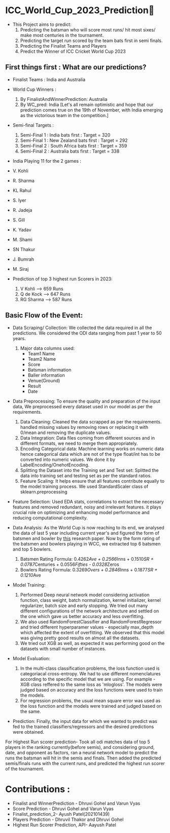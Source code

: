 # ICC_World_Cup_2023_Prediction🏏

* This Project aims to predict:
  1. Predicting the batsman who will score most runs/ hit most sixes/ make most centuries in the tournament.
  2. Predicting the target run scored by the team bats first in semi finals.
  3. Predicting the Finalist Teams and Players
  4. Predict the Winner of ICC Cricket World Cup 2023

## First things first : What are our predictions?
* Finalist Teams : India and Australia

* World Cup Winners :
  1. By FinalistAndWinnerPrediction: Australia
  2. By WC_pred: India
  [Let's all remain optimistic and hope that our prediction comes true on the 19th of November, with India emerging as the victorious team in the competition.]

* Semi-final Targets :
  1. Semi-Final 1 : India bats first : Target = 320
  2. Semi-Final 1 : New Zealand bats first : Target = 292
  3. Semi-Final 2 : South Africa bats first : Target = 359
  4. Semi-Final 2 : Australia bats first : Target = 338

* India Playing 11 for the 2 games :
 * V. Kohli
 * R. Sharma
 * KL Rahul
 * S. Iyer
 * R. Jadeja
 * S. Gill
 * K. Yadav
 * M. Shami
 * SN Thakur
 * J. Bumrah
 * M. Siraj

* Prediction of top 3 highest run Scorers in 2023:
  1. V Kohli --> 659 Runs
  2. Q de Kock --> 647 Runs
  3. RG Sharma --> 587 Runs
  

## Basic Flow of the Event:
* Data Scraping/ Collection: We collected the data required in all the predictions. We considered the ODI data ranging from past 1 year to 50 years.
  1. Major data columns used:
     * Team1 Name
     * Team2 Name
     * Score
     * Batsman information
     * Baller information
     * Venue(Ground)
     * Result
     * Date
    
* Data Preprocessing: To ensure the quality and preparation of the input data, We preprocessed every dataset used in our model as per the requirements.
    1. Data Cleaning: Cleaned the data scrapped as per the requirements. handled missing values by removing rows or replacing it with 0/mean and removing the duplicate values.
    2. Data Integration: Data files coming from different sources and in different formats, we need to merge them appropriately.
    3. Encoding Categorical data: Machine learning works on numeric data hence categorical data which are not of the type float/int has to be converted into numeric values. We done it by LabelEncoding/OnehotEncoding.
    4. Splitting the Dataset into the Training set and Test set: Splitted the data into training set and testing set as per the standard ratios.
    5. Feature Scaling: It helps ensure that all features contribute equally to the model training process. We used StandardScaler class of sklearn.preprocessing
   
* Feature Selection: Used EDA stats, correlations to extract the necessary features and removed redundant, noisy and irrelevant features. it plays crucial role on optimizing and enhancing model performance and reducing computational complexity.

* Data Analysis: As the World Cup is now reaching to its end, we analysed the data of last 5 year including current year's and figured the form of batsmen and bowler by [this](https://www.researchgate.net/publication/323611656_Predicting_Players'_Performance_in_One_Day_International_Cricket_Matches_Using_Machine_Learning) research paper. Now by the form rating of the batsmen and bowlers playing in WCC, we extracted top 6 batsmen and top 5 bowlers.

  1. Batsmen Rating Formula: 0.4262*Ave + 0.2566*Inns + 0.1510*SR + 0.0787*Centuries + 0.0556*Fifties - 0.0328*Zeros
  2. Bowlers Rating Formula: 0.3269*Overs + 0.2846*Inns + 0.1877*SR + 0.1210*Ave

* Model Training:
    1. Performed Deep neural network model considering activation function, class weight, batch normalization, kernel initializer, kernel regularizer, batch size and early stopping. We tried out many different configurations of the network architecture and settled on the one which gave us better accuracy and less overfitting.
    2. We also used RandomForestClassifier and RandomForestRegressor and tried different hyperparamer values - especially max_depth which affected the extent of overfitting. We observed that this model was giving pretty good results on almost all the datasets.
    3. We tried out XGB as well, as expected it was performing good on the datasets with small number of instances.

* Model Evaluation:
   1. In the multi-class classification problems, the loss function used is categoriacal cross-entropy. We had to use different nomenclatures according to the specific model that we are using. For example - XGB class reffered to the same loss as 'mlogloss'. The models were judged based on accuracy and the loss functions were used to train the models.
   2. For regression problems, the usual mean square error was used as the loss function and the models were trained and judged based on the same.
  
* Prediction:
    Finally, the input data for which we wanted to predict was fed to the trained classifiers/regressors and the desired predictions were obtained.
     
For Highest Run scorer prediction-
Took all odi matches data of top 5 players in the ranking currently(before semis), and considering ground, date, and opponent as factors, ran a neural network model to predict the runs the batsman will hit in the semis and finals. Then added the predicted semis/finals runs with the current runs, and predicted the highest run scorer of the tournament.

# Contributions :
 * Finalist and WinnerPrediction - Dhruvi Gohel and Varun Vyas
 * Score Prediction - Dhruvi Gohel and Varun Vyas
 * Finalist_prediction_2- Ayush Patel(202101439)
 * Players Prediction - Dhruvil Thakor and Dhruvi Gohel
 * Highest Run Scorer Prediction, API- Aayush Patel
